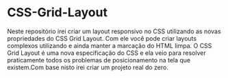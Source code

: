 # CSS-Grid-Layout
Neste repositório irei criar um layout responsivo no CSS utilizando as novas propriedades do CSS Grid Layout. Com ele você pode criar layouts complexos utilizando e ainda manter a marcação do HTML limpa.
O CSS Grid Layout é uma nova especificação do CSS e ela veio para resolver praticamente todos os problemas de posicionamento na tela que existem.Com base nisto irei criar um projeto real do zero.
